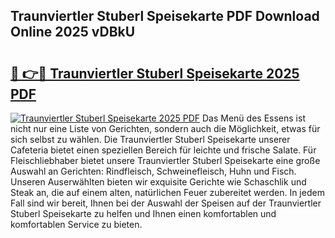 ## Traunviertler Stuberl Speisekarte PDF Download Online 2025 vDBkU

# <h2><a href="http://gcckef.nevu.top/?p=Traunviertler+Stuberl+Speisekarte">🔗 👉🔴 Traunviertler Stuberl Speisekarte 2025 PDF</a></h2>

[![Traunviertler Stuberl Speisekarte 2025 PDF](https://i.imgur.com/dBaPXMq.png)](http://gcckef.nevu.top/?p=Traunviertler+Stuberl+Speisekarte)
Das Menü des Essens ist nicht nur eine Liste von Gerichten, sondern auch die Möglichkeit, etwas für sich selbst zu wählen. Die Traunviertler Stuberl Speisekarte unserer Cafeteria bietet einen speziellen Bereich für leichte und frische Salate. Für Fleischliebhaber bietet unsere Traunviertler Stuberl Speisekarte eine große Auswahl an Gerichten: Rindfleisch, Schweinefleisch, Huhn und Fisch. Unseren Auserwählten bieten wir exquisite Gerichte wie Schaschlik und Steak an, die auf einem alten, natürlichen Feuer zubereitet werden. In jedem Fall sind wir bereit, Ihnen bei der Auswahl der Speisen auf der Traunviertler Stuberl Speisekarte zu helfen und Ihnen einen komfortablen und komfortablen Service zu bieten.
